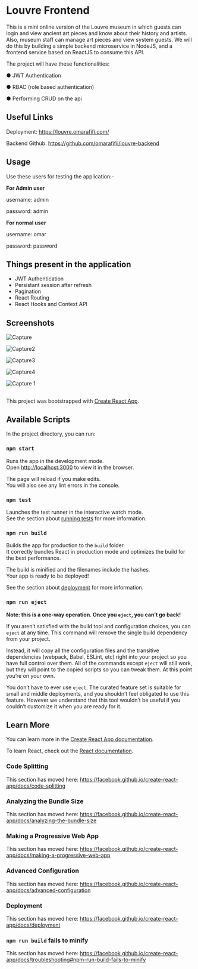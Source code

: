 # Louvre Frontend

This is a mini online version of the Louvre museum in which guests
 can login and view ancient art pieces and know about their 
 history and artists. Also, museum staff can manage art pieces 
 and view system guests. We will do this by building a 
 simple backend microservice in NodeJS, 
 and a frontend service based on ReactJS to consume this API. 
 
 The project will have these functionalities:

● JWT Authentication

● RBAC (role based authentication)

● Performing CRUD on the api

## Useful Links

Deployment: https://louvre.omarafifi.com/

Backend Github: https://github.com/omarafifii/louvre-backend

## Usage

Use these users for testing the application:-

**For Admin user**

username: admin

password: admin

**For normal user**

username: omar

password: password

## Things present in the application

* JWT Authentication
* Persistant session after refresh
* Pagination
* React Routing
* React Hooks and Context API

## Screenshots

![Capture](https://user-images.githubusercontent.com/48727083/139589690-1894f186-3796-4f07-8b25-6b306fb78f04.PNG)

![Capture2](https://user-images.githubusercontent.com/48727083/139589696-1ad21f01-7dcd-4ab0-bf37-86803fc0425b.PNG)

![Capture3](https://user-images.githubusercontent.com/48727083/139589700-389a6176-5886-4c94-80a5-73e9dd10ad21.PNG)

![Capture4](https://user-images.githubusercontent.com/48727083/139589701-cadc12b7-6bef-4132-bdcc-92351fb04db2.PNG)

![Capture 1](https://user-images.githubusercontent.com/48727083/139589685-1699b0da-056e-4d58-948f-f1552f6afd80.PNG)


##
This project was bootstrapped with [Create React App](https://github.com/facebook/create-react-app).

## Available Scripts

In the project directory, you can run:

### `npm start`

Runs the app in the development mode.<br />
Open [http://localhost:3000](http://localhost:3000) to view it in the browser.

The page will reload if you make edits.<br />
You will also see any lint errors in the console.

### `npm test`

Launches the test runner in the interactive watch mode.<br />
See the section about [running tests](https://facebook.github.io/create-react-app/docs/running-tests) for more information.

### `npm run build`

Builds the app for production to the `build` folder.<br />
It correctly bundles React in production mode and optimizes the build for the best performance.

The build is minified and the filenames include the hashes.<br />
Your app is ready to be deployed!

See the section about [deployment](https://facebook.github.io/create-react-app/docs/deployment) for more information.

### `npm run eject`

**Note: this is a one-way operation. Once you `eject`, you can’t go back!**

If you aren’t satisfied with the build tool and configuration choices, you can `eject` at any time. This command will remove the single build dependency from your project.

Instead, it will copy all the configuration files and the transitive dependencies (webpack, Babel, ESLint, etc) right into your project so you have full control over them. All of the commands except `eject` will still work, but they will point to the copied scripts so you can tweak them. At this point you’re on your own.

You don’t have to ever use `eject`. The curated feature set is suitable for small and middle deployments, and you shouldn’t feel obligated to use this feature. However we understand that this tool wouldn’t be useful if you couldn’t customize it when you are ready for it.

## Learn More

You can learn more in the [Create React App documentation](https://facebook.github.io/create-react-app/docs/getting-started).

To learn React, check out the [React documentation](https://reactjs.org/).

### Code Splitting

This section has moved here: https://facebook.github.io/create-react-app/docs/code-splitting

### Analyzing the Bundle Size

This section has moved here: https://facebook.github.io/create-react-app/docs/analyzing-the-bundle-size

### Making a Progressive Web App

This section has moved here: https://facebook.github.io/create-react-app/docs/making-a-progressive-web-app

### Advanced Configuration

This section has moved here: https://facebook.github.io/create-react-app/docs/advanced-configuration

### Deployment

This section has moved here: https://facebook.github.io/create-react-app/docs/deployment

### `npm run build` fails to minify

This section has moved here: https://facebook.github.io/create-react-app/docs/troubleshooting#npm-run-build-fails-to-minify
